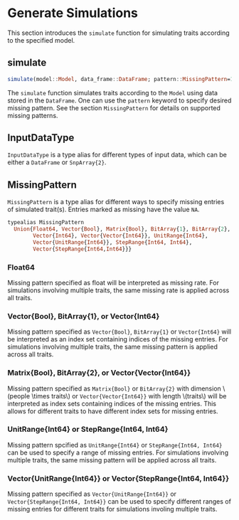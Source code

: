 # Generate Simulations

This section introduces the ```simulate``` function for simulating traits
according to the specified model.

## simulate

```julia
simulate(model::Model, data_frame::DataFrame; pattern::MissingPattern=1.0)
```

The ```simulate``` function simulates traits according to the
```Model``` using data stored in the ```DataFrame```. One can use
the ```pattern``` keyword to specify desired missing pattern. See the
section ```MissingPattern``` for details on supported missing patterns.

## InputDataType

```InputDataType``` is a type alias for different types of input data, which
can be either a ```DataFrame``` or ```SnpArray{2}```.

## MissingPattern

```MissingPattern``` is a type alias for different ways to specify missing
entries of simulated trait(s). Entries marked as missing have the
value ```NA```.

```julia
typealias MissingPattern
  Union{Float64, Vector{Bool}, Matrix{Bool}, BitArray{1}, BitArray{2},
        Vector{Int64}, Vector{Vector{Int64}}, UnitRange{Int64},
        Vector{UnitRange{Int64}}, StepRange{Int64, Int64},
        Vector{StepRange{Int64,Int64}}}
```

### Float64

Missing pattern specified as float will be interpreted as missing rate.
For simulations involving multiple traits, the same missing rate is applied
across all traits.

### Vector{Bool}, BitArray{1}, or Vector{Int64}

Missing pattern specified as ```Vector{Bool}```, ```BitArray{1}```
or ```Vector{Int64}``` will be interpreted as an index set containing indices
of the missing entries. For simulations involving multiple traits, the same
missing pattern is applied across all traits.

### Matrix{Bool}, BitArray{2}, or Vector{Vector{Int64}}

Missing pattern specified as ```Matrix{Bool}``` or ```BitArray{2}```  with
dimension \\(people \times traits\\) or ```Vector{Vector{Int64}}``` with length
\\(traits\\) will be interpreted as index sets containing indices of the missing
entries. This allows for different traits to have different index sets for
missing entries.

### UnitRange{Int64} or StepRange{Int64, Int64}

Missing pattern spcified as ```UnitRange{Int64}``` or
```StepRange{Int64, Int64}``` can be used to specify a range of missing
entries. For simulations involving multiple traits, the same missing pattern
will be applied across all traits.

### Vector{UnitRange{Int64}} or Vector{StepRange{Int64, Int64}}

Missing pattern specified as ```Vector{UnitRange{Int64}}``` or
```Vector{StepRange{Int64, Int64}}``` can be used to specify different
ranges of missing entries for different traits for simulations involing
multiple traits.
